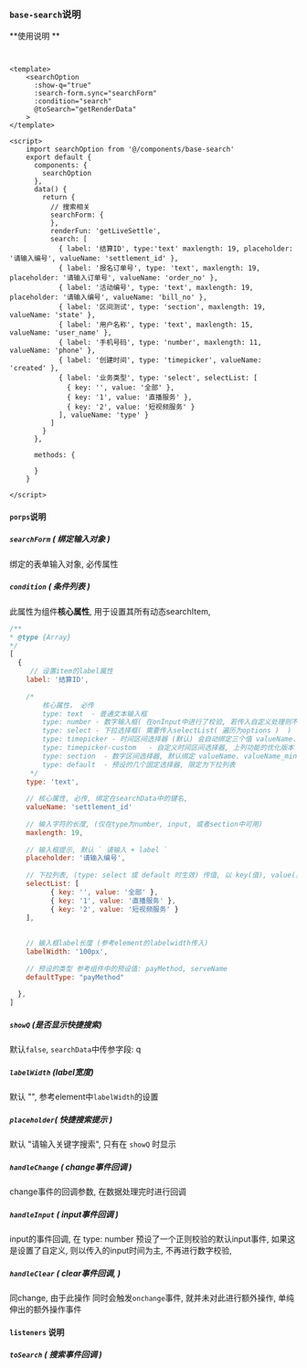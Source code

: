 ### `base-search`说明

**使用说明  **

```vue


<template>   
	<searchOption
      :show-q="true"
      :search-form.sync="searchForm"
      :condition="search"
      @toSearch="getRenderData"
    >
</template>

<script>
    import searchOption from '@/components/base-search'
    export default {
      components: {
        searchOption
      },
      data() {
        return {
          // 搜索相关
          searchForm: {
          },
          renderFun: 'getLiveSettle',
          search: [
            { label: '结算ID', type:'text' maxlength: 19, placeholder: '请输入编号', valueName: 'settlement_id' },
            { label: '报名订单号', type: 'text', maxlength: 19, placeholder: '请输入订单号', valueName: 'order_no' },
            { label: '活动编号', type: 'text', maxlength: 19, placeholder: '请输入编号', valueName: 'bill_no' },
            { label: '区间测试', type: 'section', maxlength: 19, valueName: 'state' },
            { label: '用户名称', type: 'text', maxlength: 15, valueName: 'user_name' },
            { label: '手机号码', type: 'number', maxlength: 11, valueName: 'phone' },
            { label: '创建时间', type: 'timepicker', valueName: 'created' },
            { label: '业务类型', type: 'select', selectList: [
              { key: '', value: '全部' },
              { key: '1', value: '直播服务' },
              { key: '2', value: '短视频服务' }
            ], valueName: 'type' }
          ]
        }
      },

      methods: {

      }
    }
    
</script>

```





#### `porps`说明



##### `searchForm` ( 绑定输入对象 )

绑定的表单输入对象, 必传属性



##### `condition` ( 条件列表 ) 

 此属性为组件**核心属性**, 用于设置其所有动态searchItem,

```javascript
/**
* @type {Array}
*/
[
  { 
     // 设置item的label属性
   	label: '结算ID', 
     
    /*
    	核心属性， 必传
    	type: text  - 普通文本输入框
    	type: number - 数字输入框( 在onInput中进行了校验, 若传入自定义处理则不进行默认数字校验)
    	type: select - 下拉选择框( 需要传入selectList( 遍历为options )  )
    	type: timepicker - 时间区间选择器 (默认) 会自动绑定三个值 valueName. valueName_start_time, valueName_end_time 
    	type: timepicker-custom   - 自定义时间区间选择器, 上列功能的优化版本
    	type: section  - 数字区间选择器, 默认绑定 valueName. valueName_min, valueName_max
    	type: default  - 预设的几个固定选择器, 限定为下拉列表
     */
   	type: 'text', 
        
    // 核心属性, 必传, 绑定在searchData中的键名,
    valueName: 'settlement_id' 
    
    // 输入字符的长度, (仅在type为number, input, 或者section中可用)
   	maxlength: 19, 
      
    // 输入框提示, 默认 ` 请输入 + label `
  	placeholder: '请输入编号',
   	
    // 下拉列表, (type: select 或 default 时生效) 传值, 以 key(值), value(显示)
    selectList: [
          { key: '', value: '全部' },
          { key: '1', value: '直播服务' },
          { key: '2', value: '短视频服务' }
	],
      
      
    // 输入框label长度 (参考element的labelwidth传入)
    labelWidth: '100px',
    
    // 预设的类型 参考组件中的预设值: payMethod, serveName
    defaultType: "payMethod"
    
  },
]

```



##### `showQ` (是否显示快捷搜索)

默认`false`,  `searchData`中传参字段: q



##### `labelWidth` (label宽度)

默认 "",  参考element中`labelWidth`的设置



##### `placeholder`( 快捷搜索提示 )

默认 "请输入关键字搜索", 只有在 `showQ` 时显示



##### `handleChange` ( change事件回调 )

change事件的回调参数, 在数据处理完时进行回调



##### `handleInput` ( input事件回调 )

input的事件回调, 在 type: number 预设了一个正则校验的默认input事件, 如果这是设置了自定义, 则以传入的input时间为主, 不再进行数字校验, 



##### `handleClear` ( clear事件回调, )

同change, 由于此操作 同时会触发`onchange`事件, 就并未对此进行额外操作, 单纯伸出的额外操作事件 







#### `listeners` 说明

##### 	`toSearch`   ( 搜索事件回调 )




